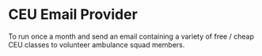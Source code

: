 # CEU Email Provider

To run once a month and send an email containing a variety of free / cheap CEU classes to volunteer ambulance squad members.